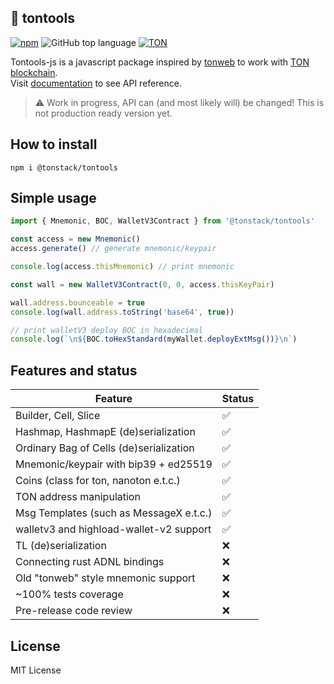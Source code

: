 ## 💎 tontools

[![npm](https://img.shields.io/npm/v/@tonstack/tontools)](https://www.npmjs.com/package/@tonstack/tontools) ![GitHub top language](https://img.shields.io/github/languages/top/tonstack/tontools-js) [![TON](https://img.shields.io/badge/based%20on-The%20Open%20Network-blue)](https://ton.org/)

Tontools-js is a javascript package inspired by [tonweb](https://github.com/toncenter/tonweb) to work with [TON blockchain](https://ton.org).\
Visit [documentation](./docs/) to see API reference.
> :warning: Work in progress, API can (and most likely will) be changed! This is not production ready version yet.

## How to install
```
npm i @tonstack/tontools
```

## Simple usage
```typescript
import { Mnemonic, BOC, WalletV3Contract } from '@tonstack/tontools'

const access = new Mnemonic()
access.generate() // generate mnemonic/keypair

console.log(access.thisMnemonic) // print mnemonic

const wall = new WalletV3Contract(0, 0, access.thisKeyPair)

wall.address.bounceable = true
console.log(wall.address.toString('base64', true))

// print walletV3 deploy BOC in hexadecimal
console.log(`\n${BOC.toHexStandard(myWallet.deployExtMsg())}\n`)
```

## Features and status

| Feature                                     | Status  |
|---------------------------------------------|-------- |
| Builder, Cell, Slice                        | ✅      |
| Hashmap, HashmapE (de)serialization         | ✅      |
| Ordinary Bag of Cells (de)serialization     | ✅      |
| Mnemonic/keypair with bip39 + ed25519       | ✅      |
| Coins (class for ton, nanoton e.t.c.)       | ✅      |
| TON address manipulation                    | ✅      |
| Msg Templates (such as MessageX e.t.c.)     | ✅      |
| walletv3 and highload-wallet-v2 support     | ✅      |
| TL (de)serialization                        | ❌      |
| Connecting rust ADNL bindings               | ❌      |
| Old "tonweb" style mnemonic support         | ❌      |
| ~100% tests coverage                        | ❌      |
| Pre-release code review                     | ❌      |

## License

MIT License
